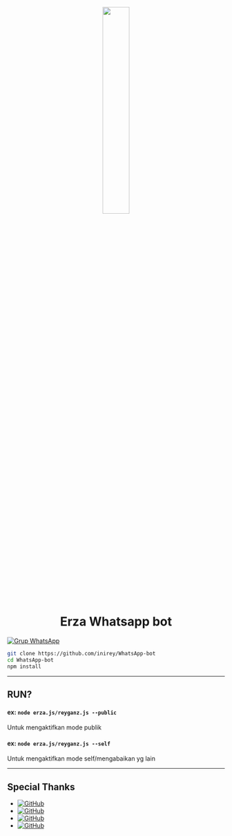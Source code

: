 <p align="center">
	<img src="https://i.ibb.co/FBL520L/IMG-20210821-192755.jpg" width="35%" style="margin-left: auto;margin-right: auto;display: block;">
</p>
<h1 align="center">Erza Whatsapp bot</h1>

[![Grup WhatsApp](https://img.shields.io/badge/WhatsApp-25D366?style=for-the-badge&logo=whatsapp&logoColor=white)](https://chat.whatsapp.com/BsC3U7tjBuq6vBXOa4Wh9j)

```bash
git clone https://github.com/inirey/WhatsApp-bot
cd WhatsApp-bot
npm install
```

---------

## RUN?

#### ex: `node erza.js/reyganz.js --public `

Untuk mengaktifkan mode publik

#### ex: `node erza.js/reyganz.js --self `

Untuk mengaktifkan mode self/mengabaikan yg lain

---------

## Special Thanks

* <a href="https://github.com/adiwajshing/Baileys"><img alt="GitHub" src="https://img.shields.io/badge/adiwajshing/Baileys%20-%23121011.svg?&style=for-the-badge&logo=github&logoColor=white">
* <a href="https://github.com/Nurutomo"><img alt="GitHub" src="https://img.shields.io/badge/Nurutomo%20-%23121011.svg?&style=for-the-badge&logo=github&logoColor=white">
* <a href="https://github.com/ibnusyawall"><img alt="GitHub" src="https://img.shields.io/badge/ibnusyawall%20-%23121011.svg?&style=for-the-badge&logo=github&logoColor=white">
* <a href="https://github.com/ariffb25"><img alt="GitHub" src="https://img.shields.io/badge/ariffb25%20-%23121011.svg?&style=for-the-badge&logo=github&logoColor=white">

